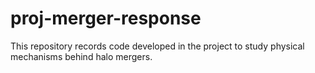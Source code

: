 # proj-merger-response
 This repository records code developed in the project to study physical mechanisms behind halo mergers.
